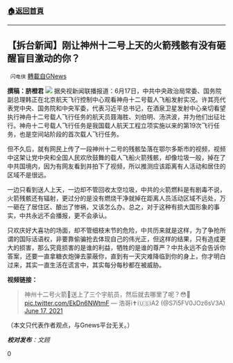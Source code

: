 ###  [:house:返回首頁](https://github.com/ourhimalayas/txt)
---

## 【拆台新闻】刚让神州十二号上天的火箭残骸有没有砸醒盲目激动的你？
` 闪电侠` [轉載自GNews](https://gnews.org/zh-hans/1330226/)

**撰稿：脐橙君**
![]()![](https://gnews-media-offload.s3.amazonaws.com/wp-content/uploads/2021/06/17191854/32-5.jpg)
据央视新闻联播报道：6月17日，中共中央政治局常委、国务院副总理韩正在北京航天飞行控制中心观看神舟十二号载人飞船发射实况。许其亮代表党中央、国务院和中央军委，代表习近平总书记，在酒泉卫星发射中心亲切看望执行神舟十二号载人飞行任务的航天员聂海胜、刘伯明、汤洪波，并为他们出征壮行。神舟十二号载人飞行任务是我国载人航天工程立项实施以来的第19次飞行任务，也是空间站阶段的首次载人飞行任务。

但不久后，就有网民上传了一段神州十二号的残骸坠落在鄂尔多斯市的视频，视频中这架让党中央和全国人民欢欣鼓舞的载人飞船火箭残骸，却像垃圾一般，掉在了中共国境内，因为有网友看到并拍下了视频，所以推测应该距离有人活动和居住的区域不是很远。

一边只看到送人上天，一边却不管回收太空垃圾，中共的火箭燃料是有剧毒不说，火箭残骸还有辐射，更过分的是没有燃烧干净就掉在距离人员活动区域不远处，万一砸在了居住区、酿出了惨祸，又该怎么办。总之，对于这种有损大国形象的事实，中共永远不会播报，更不会承认。

只欢庆好大喜功的场面，却不管细枝末节的危险，中共历来就是这样，为了争抢所谓的国际话语权，非要靠偷骗抢去体现自己的伟光正，但这样的结果，只有造成更大的损害，那么究竟损害的是谁的利益，牺牲的是谁的尊严？中共永远不会告诉你答案，还要一直拿糖衣炮弹去蒙蔽你，直到有一天灾难降临到你的身上，你才明白过来，其实一直生活在谎言中，其实每分每秒都在被威胁。

**视频链接：**



> 神州十二号火箭🚀送上了三个宇航员，然后就去哪里了呢？😳🧐 [pic.twitter.com/EkDn6NWtmF](https://t.co/EkDn6NWtmF)
> — 浩哥i✝️i🇺🇸iA2 (@S7i5FV0JOz6sV3A) [June 17, 2021](https://twitter.com/S7i5FV0JOz6sV3A/status/1405559833932218377?ref_src=twsrc%5Etfw)



（本文只代表作者观点，与Gnews平台无关。）

***校对发布**：文顾*

0
